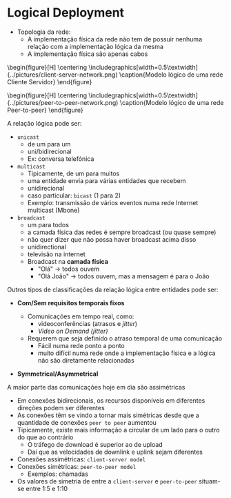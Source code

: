 # Logical Deployment
- Topologia da rede:
	- A implementação física da rede não tem de possuir nenhuma relação com a implementação lógica da mesma
	- A implementação física são apenas cabos

\begin{figure}[H]
\centering
\includegraphics[width=0.5\textwidth]{../pictures/client-server-network.png)
\caption{Modelo lógico de uma rede Cliente Servidor}
\end{figure}	

\begin{figure}[H]
\centering
\includegraphics[width=0.5\textwidth]{../pictures/peer-to-peer-network.png)
\caption{Modelo lógico de uma rede Peer-to-peer}
\end{figure}	


A relação lógica pode ser:

- `unicast`
	- de um para um
	- uni/bidirecional
	- Ex: conversa telefónica
- `multicast`
	- Tipicamente, de um para muitos
	- uma entidade envia para várias entidades que recebem
	- unidirecional
	- caso particular: `bicast` (1 para 2)
	- Exemplo: transmissão de vários eventos numa rede Internet multicast (Mbone)
- `broadcast`
	- um para todos
	- a camada física das redes é sempre broadcast (ou quase sempre)
	- não quer dizer que não possa haver broadcast acima disso
	- unidirectional
	- televisão na internet
	- Broadcast na **camada física**
		- "Olá" -> todos ouvem
		- "Olá João" -> todos ouvem, mas a mensagem é para o João


Outros tipos de classificações da relação lógica entre entidades pode ser:

- **Com/Sem requisitos temporais fixos**
	 - Comunicações em tempo real, como:
		 - videoconferências (atrasos e _jitter_)
		 - _Video on Demand_ _(jitter)_
	- Requerem que seja definido o atraso temporal de uma comunicação
		- Fácil numa rede ponto a ponto
		- muito difícil numa rede onde a implementação física e a lógica não são diretamente relacionadas

- **Symmetrical/Asymmetrical**

A maior parte das comunicações hoje em dia são assimétricas

- Em conexões bidirecionais, os recursos disponíveis em diferentes direções podem ser diferentes
- As conexões têm se vindo a tornar mais simétricas desde que a quantidade de conexões `peer to peer` aumentou
- Tipicamente, existe mais informação a circular de um lado para o outro do que ao contrário
	- O tráfego de download é superior ao de upload
	- Daí que as velocidades de downlink e uplink sejam diferentes
- Conexões assimétricas: `client-server model`
- Conexões simétricas: `peer-to-peer model`
	- Exemplos: chamadas 
- Os valores de simetria de entre a `client-server` e `peer-to-peer` situam-se entre 1:5 e 1:10




